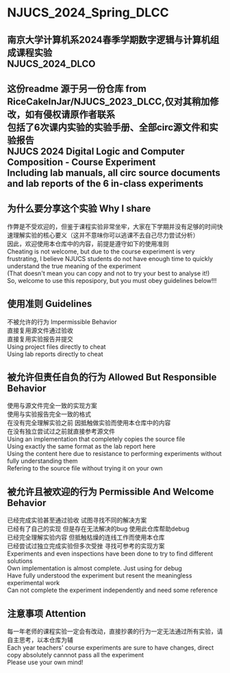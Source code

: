 # NJUCS_2024_Spring_DLCC
南京大学计算机系2024春季学期数字逻辑与计算机组成课程实验  
NJUCS_2024_DLCO  
----
这份readme 源于另一份仓库 from RiceCakeInJar/NJUCS_2023_DLCC,仅对其稍加修改，如有侵权请原作者联系  
包括了6次课内实验的实验手册、全部circ源文件和实验报告  
NJUCS 2024 Digital Logic and Computer Composition - Course Experiment  
Including lab manuals, all circ source documents and lab reports of the 6 in-class experiments  
---
为什么要分享这个实验 Why I share  
-----
作弊是不受欢迎的，但鉴于课程实验非常坐牢，大家在下学期并没有足够的时间快速理解实验的核心要义（这并不意味你可以逃课不去自己尽力尝试分析）  
因此，欢迎使用本仓库中的内容，前提是遵守如下的使用准则  
Cheating is not welcome, but due to the course experiment is very frustrating, I believe NJUCS students do not have enough time to quickly understand the true meaning of the experiment  
(That doesn't mean you can copy and not to try your best to analyse it!)  
So, welcome to use this reposipory, but you must obey guidelines below!!!  

使用准则 Guidelines  
----  
不被允许的行为 Impermissible Behavior    
直接复用源文件通过验收  
直接复用实验报告并提交  
Using project files directly to cheat  
Using lab reports directly to cheat  

被允许但责任自负的行为 Allowed But Responsible Behavior  
----
使用与源文件完全一致的实现方案  
使用与实验报告完全一致的格式  
在没有完全理解实验之前 因抵触做实验而使用本仓库中的内容  
在没有独立尝试过之前就直接参考源文件  
Using an implementation that completely copies the source file  
Using exactly the same format as the lab report here  
Using the content here due to resistance to performing experiments without fully understanding them  
Refering to the source file without trying it on your own  

被允许且被欢迎的行为 Permissible And Welcome Behavior  
----
已经完成实验甚至通过验收 试图寻找不同的解决方案  
已经有了自己的实现 但是存在无法解决的bug 使用此仓库帮助debug  
已经完全理解实验内容 但抵触枯燥的连线工作而使用本仓库  
已经尝试过独立完成实验但多次受挫 寻找可参考的实现方案  
Experiments and even inspections have been done to try to find different solutions  
Own implementation is almost complete. Just using for debug  
Have fully understood the experiment but resent the meaningless experimental work  
Can not complete the experiment independently and need some reference  

注意事项 Attention  
----
每一年老师的课程实验一定会有改动，直接抄袭的行为一定无法通过所有实验，请自主思考，以本仓库为辅  
Each year teachers' course experiments are sure to have changes, direct copy absolutely cannnot pass all the experiment  
Please use your own mind!  
